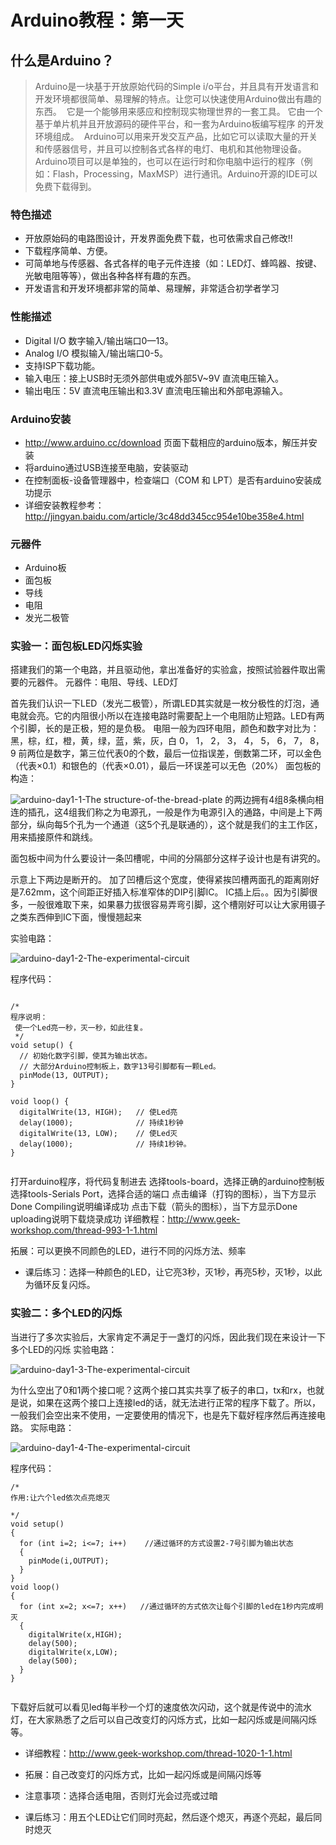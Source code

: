 # Arduino教程：第一天

## 什么是Arduino？  

> Arduino是一块基于开放原始代码的Simple i/o平台，并且具有开发语言和开发环境都很简单、易理解的特点。让您可以快速使用Arduino做出有趣的东西。 
它是一个能够用来感应和控制现实物理世界的一套工具。 它由一个基于单片机并且开放源码的硬件平台，和一套为Arduino板编写程序 的开发环境组成。 
Arduino可以用来开发交互产品，比如它可以读取大量的开关和传感器信号，并且可以控制各式各样的电灯、电机和其他物理设备。Arduino项目可以是单独的，也可以在运行时和你电脑中运行的程序（例如：Flash，Processing，MaxMSP）进行通讯。Arduino开源的IDE可以免费下载得到。


### 特色描述
- 开放原始码的电路图设计，开发界面免费下载，也可依需求自己修改!! 
- 下载程序简单、方便。 
- 可简单地与传感器、各式各样的电子元件连接（如：LED灯、蜂鸣器、按键、光敏电阻等等），做出各种各样有趣的东西。 
- 开发语言和开发环境都非常的简单、易理解，非常适合初学者学习

### 性能描述
- Digital I/O 数字输入/输出端口0—13。
- Analog I/O 模拟输入/输出端口0-5。
- 支持ISP下载功能。 
- 输入电压：接上USB时无须外部供电或外部5V~9V 直流电压输入。
- 输出电压：5V 直流电压输出和3.3V 直流电压输出和外部电源输入。

### Arduino安装
- http://www.arduino.cc/download  页面下载相应的arduino版本，解压并安装
- 将arduino通过USB连接至电脑，安装驱动
- 在控制面板-设备管理器中，检查端口（COM 和 LPT）是否有arduino安装成功提示
- 详细安装教程参考：http://jingyan.baidu.com/article/3c48dd345cc954e10be358e4.html

### 元器件
- Arduino板
- 面包板
- 导线
- 电阻
- 发光二极管


### 实验一：面包板LED闪烁实验
搭建我们的第一个电路，并且驱动他，拿出准备好的实验盒，按照试验器件取出需要的元器件。
元器件：电阻、导线、LED灯

首先我们认识一下LED（发光二极管），所谓LED其实就是一枚分极性的灯泡，通电就会亮。它的内阻很小所以在连接电路时需要配上一个电阻防止短路。LED有两个引脚，长的是正极，短的是负极。
电阻一般为四环电阻，颜色和数字对比为：
黑，棕，红，橙，黄，绿，蓝，紫，灰，白
0，	1， 2， 3， 4， 5， 6， 7， 8， 9
前两位是数字，第三位代表0的个数，最后一位指误差，倒数第二环，可以金色（代表×0.1）和银色的（代表×0.01），最后一环误差可以无色（20%）
面包板的构造：

![arduino-day1-1-The structure-of-the-bread-plate](https://github.com/Tangchen329/ArduinoCourse/blob/master/chapter1/image/arduino-day1-1-The%20structure-of-the-bread-plate.png)
的两边拥有4组8条横向相连的插孔，这4组我们称之为电源孔，一般是作为电源引入的通路，中间是上下两部分，纵向每5个孔为一个通道（这5个孔是联通的），这个就是我们的主工作区，用来插接原件和跳线。

面包板中间为什么要设计一条凹槽呢，中间的分隔部分这样子设计也是有讲究的。

示意上下两边是断开的。
加了凹槽后这个宽度，使得紧挨凹槽两面孔的距离刚好是7.62mm，这个间距正好插入标准窄体的DIP引脚IC。
IC插上后。。因为引脚很多，一般很难取下来，如果暴力拔很容易弄弯引脚，这个槽刚好可以让大家用镊子之类东西伸到IC下面，慢慢翘起来

实验电路：

![arduino-day1-2-The-experimental-circuit](https://github.com/Tangchen329/ArduinoCourse/blob/master/chapter1/image/arduino-day1-2-The-experimental-circuit.png)

程序代码：
```

/*
程序说明： 
 使一个Led亮一秒，灭一秒，如此往复。
 */
void setup() {                
  // 初始化数字引脚，使其为输出状态。
  // 大部分Arduino控制板上，数字13号引脚都有一颗Led。
  pinMode(13, OUTPUT);     
}
 
void loop() {
  digitalWrite(13, HIGH);   // 使Led亮
  delay(1000);              // 持续1秒钟
  digitalWrite(13, LOW);    // 使Led灭
  delay(1000);              // 持续1秒钟。
}


```
打开arduino程序，将代码复制进去
选择tools-board，选择正确的arduino控制板
选择tools-Serials Port，选择合适的端口
点击编译（打钩的图标），当下方显示Done Compiling说明编译成功
点击下载（箭头的图标），当下方显示Done uploading说明下载烧录成功
详细教程：http://www.geek-workshop.com/thread-993-1-1.html

拓展：可以更换不同颜色的LED，进行不同的闪烁方法、频率
- 课后练习：选择一种颜色的LED，让它亮3秒，灭1秒，再亮5秒，灭1秒，以此为循环反复闪烁。

### 实验二：多个LED的闪烁
当进行了多次实验后，大家肯定不满足于一盏灯的闪烁，因此我们现在来设计一下多个LED的闪烁
实验电路：

![arduino-day1-3-The-experimental-circuit](https://github.com/Tangchen329/ArduinoCourse/blob/master/chapter1/image/arduino-day1-3-The-experimental-circuit.png)

为什么空出了0和1两个接口呢？这两个接口其实共享了板子的串口，tx和rx，也就是说，如果在这两个接口上连接led的话，就无法进行正常的程序下载了。所以，一般我们会空出来不使用，一定要使用的情况下，也是先下载好程序然后再连接电路。
实际电路：

![arduino-day1-4-The-experimental-circuit](https://github.com/Tangchen329/ArduinoCourse/blob/master/chapter1/image/arduino-day1-4-The-experimental-circuit.png)

程序代码：
```
/*
作用:让六个led依次点亮熄灭

*/
void setup()
{
  for (int i=2; i<=7; i++)    //通过循环的方式设置2-7号引脚为输出状态
  {
    pinMode(i,OUTPUT);
  }
}
void loop()
{
  for (int x=2; x<=7; x++)   //通过循环的方式依次让每个引脚的led在1秒内完成明灭
  {
    digitalWrite(x,HIGH);
    delay(500);
    digitalWrite(x,LOW);
    delay(500);
  }
}


```

下载好后就可以看见led每半秒一个灯的速度依次闪动，这个就是传说中的流水灯，在大家熟悉了之后可以自己改变灯的闪烁方式，比如一起闪烁或是间隔闪烁等。
- 详细教程：http://www.geek-workshop.com/thread-1020-1-1.html
- 拓展：自己改变灯的闪烁方式，比如一起闪烁或是间隔闪烁等
- 注意事项：选择合适电阻，否则灯光会过亮或过暗

- 课后练习：用五个LED让它们同时亮起，然后逐个熄灭，再逐个亮起，最后同时熄灭
